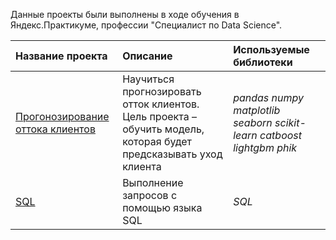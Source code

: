 Данные проекты были выполнены в ходе обучения в Яндекс.Практикуме, профессии "Специалист по Data Science".


| Название проекта | Описание | Используемые библиотеки | 
| :---------------------- | :---------------------- | :---------------------- |
| [Прогонозирование оттока клиентов](https://github.com/MariaRakhova/Projects/tree/main/Customer_outflow) | Научиться прогнозировать отток клиентов. Цель проекта – обучить модель, которая будет предсказывать уход клиента| *pandas* *numpy* *matplotlib* *seaborn* *scikit-learn* *catboost* *lightgbm* *phik*|
| [SQL](https://github.com/MariaRakhova/Projects/tree/main/SQL) | Выполнение запросов с помощью языка SQL| *SQL*|
